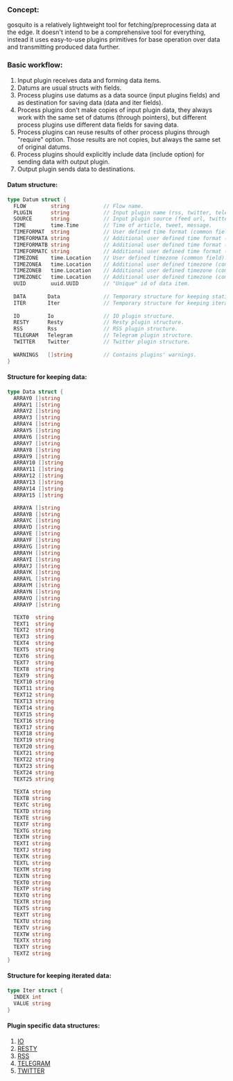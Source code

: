 ### Concept:

gosquito is a relatively lightweight tool for fetching/preprocessing data at the edge. It doesn't intend to be a comprehensive tool for everything, instead it uses easy-to-use plugins primitives for base operation over data and transmitting produced data further.

### Basic workflow:

1. Input plugin receives data and forming data items.
2. Datums are usual structs with fields.
3. Process plugins use datums as a data source (input plugins fields) and as destination for saving data (data and iter fields).
4. Process plugins don't make copies of input plugin data, they always work with the same set of datums (through pointers), but different process plugins use different data fields for saving data.
5. Process plugins can reuse results of other process plugins through "require" option. Those results are not copies, but always the same set of original datums.
6. Process plugins should explicitly include data (include option) for sending data with output plugin.
7. Output plugin sends data to destinations.


#### Datum structure:

```go
type Datum struct {
  FLOW        string           // Flow name.
  PLUGIN      string           // Input plugin name (rss, twitter, telegram etc.).
  SOURCE      string           // Input plugin source (feed url, twitter channel, telegram chat etc.).
  TIME        time.Time        // Time of article, tweet, message.
  TIMEFORMAT  string           // User defined time format (common field).
  TIMEFORMATA string           // Additional user defined time format (common field).
  TIMEFORMATB string           // Additional user defined time format (common field).
  TIMEFORMATC string           // Additional user defined time format (common field).
  TIMEZONE    time.Location    // User defined timezone (common field).
  TIMEZONEA   time.Location    // Additional user defined timezone (common field).
  TIMEZONEB   time.Location    // Additional user defined timezone (common field).
  TIMEZONEC   time.Location    // Additional user defined timezone (common field).
  UUID        uuid.UUID        // "Unique" id of data item.
  
  DATA       Data              // Temporary structure for keeping static data.
  ITER       Iter              // Temporary structure for keeping iterated data.
  
  IO         Io                // IO plugin structure.
  RESTY      Resty             // Resty plugin structure.
  RSS        Rss               // RSS plugin structure.
  TELEGRAM   Telegram          // Telegram plugin structure.
  TWITTER    Twitter           // Twitter plugin structure.
  
  WARNINGS   []string          // Contains plugins' warnings.
}
```

#### Structure for keeping data:

```go
type Data struct {
  ARRAY0 []string
  ARRAY1 []string
  ARRAY2 []string
  ARRAY3 []string
  ARRAY4 []string
  ARRAY5 []string
  ARRAY6 []string
  ARRAY7 []string
  ARRAY8 []string
  ARRAY9 []string
  ARRAY10 []string
  ARRAY11 []string
  ARRAY12 []string
  ARRAY13 []string
  ARRAY14 []string
  ARRAY15 []string

  ARRAYA []string
  ARRAYB []string
  ARRAYC []string
  ARRAYD []string
  ARRAYE []string
  ARRAYF []string
  ARRAYG []string
  ARRAYH []string
  ARRAYI []string
  ARRAYJ []string
  ARRAYK []string
  ARRAYL []string
  ARRAYM []string
  ARRAYN []string
  ARRAYO []string
  ARRAYP []string

  TEXT0  string
  TEXT1  string
  TEXT2  string
  TEXT3  string
  TEXT4  string
  TEXT5  string
  TEXT6  string
  TEXT7  string
  TEXT8  string
  TEXT9  string
  TEXT10 string
  TEXT11 string
  TEXT12 string
  TEXT13 string
  TEXT14 string
  TEXT15 string
  TEXT16 string
  TEXT17 string
  TEXT18 string
  TEXT19 string
  TEXT20 string
  TEXT21 string
  TEXT22 string
  TEXT23 string
  TEXT24 string
  TEXT25 string
  
  TEXTA string
  TEXTB string
  TEXTC string
  TEXTD string
  TEXTE string
  TEXTF string
  TEXTG string
  TEXTH string
  TEXTI string
  TEXTJ string
  TEXTK string
  TEXTL string
  TEXTM string
  TEXTN string
  TEXTO string
  TEXTP string
  TEXTQ string
  TEXTR string
  TEXTS string
  TEXTT string
  TEXTU string
  TEXTV string
  TEXTW string
  TEXTX string
  TEXTY string
  TEXTZ string
}
```

#### Structure for keeping iterated data:

```go
type Iter struct {
  INDEX int
  VALUE string
}
```

#### Plugin specific data structures:

1. [IO](plugins/input/io.md)    
2. [RESTY](plugins/input/resty.md)
3. [RSS](plugins/input/rss.md)  
4. [TELEGRAM](plugins/input/telegram.md)  
5. [TWITTER](plugins/input/twitter.md)  
